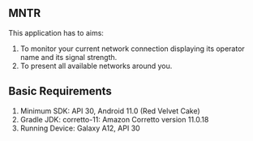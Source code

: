 MNTR
----
This application has to aims:
1) To monitor your current network connection displaying its operator name and its signal strength.
2) To present all available networks around you.



Basic Requirements
------------------
1) Minimum SDK: API 30, Android 11.0 (Red Velvet Cake)
2) Gradle JDK: corretto-11: Amazon Corretto version 11.0.18
3) Running Device: Galaxy A12, API 30
